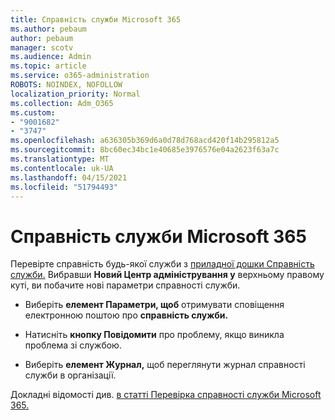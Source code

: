 ```yaml
---
title: Справність служби Microsoft 365
ms.author: pebaum
author: pebaum
manager: scotv
ms.audience: Admin
ms.topic: article
ms.service: o365-administration
ROBOTS: NOINDEX, NOFOLLOW
localization_priority: Normal
ms.collection: Adm_O365
ms.custom:
- "9001682"
- "3747"
ms.openlocfilehash: a636305b369d6a0d78d768acd420f14b295812a5
ms.sourcegitcommit: 8bc60ec34bc1e40685e3976576e04a2623f63a7c
ms.translationtype: MT
ms.contentlocale: uk-UA
ms.lasthandoff: 04/15/2021
ms.locfileid: "51794493"
---
```

# <a name="microsoft-365-service-health"></a>Справність служби Microsoft 365


Перевірте справність будь-якої служби з [приладної дошки Справність служби.](https://admin.microsoft.com/Adminportal/Home?source=applauncher#/servicehealth) Вибравши **Новий Центр адміністрування у** верхньому правому куті, ви побачите нові параметри справності служби.

- Виберіть **елемент Параметри, щоб** отримувати сповіщення електронною поштою про **справність служби.**

- Натисніть **кнопку Повідомити** про проблему, якщо виникла проблема зі службою.

- Виберіть **елемент Журнал,** щоб переглянути журнал справності служби в організації. 

Докладні відомості див. [в статті Перевірка справності служби Microsoft 365.](https://docs.microsoft.com/office365/enterprise/view-service-health) 